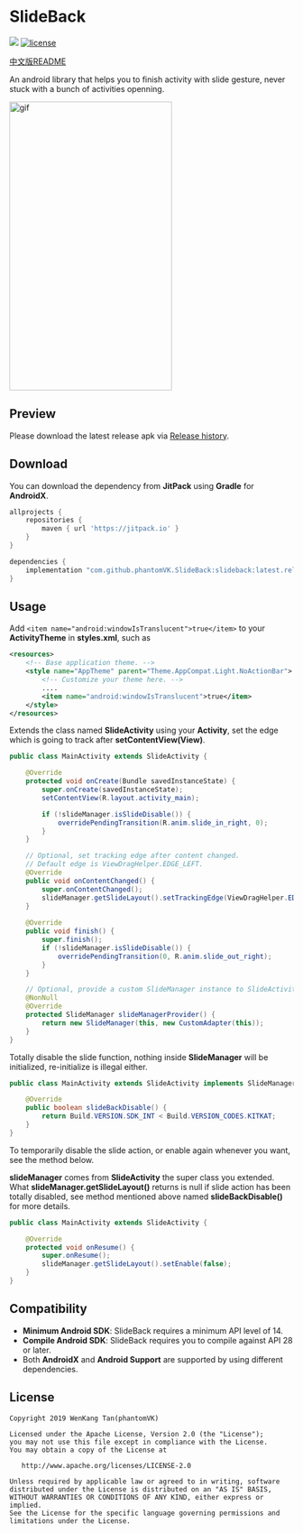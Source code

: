 SlideBack
=========

[![](https://jitpack.io/v/phantomVK/SlideBack.svg)](https://jitpack.io/#phantomVK/SlideBack) [![license](https://img.shields.io/badge/License-Apache2.0-brightgreen)](https://github.com/phantomVK/SlideBack/blob/master/LICENSE)

[中文版README](./README_CN.md)

An android library that helps you to finish activity with slide gesture, never stuck with a bunch of activities openning.

<img src="https://j.gifs.com/xn8gqB.gif" alt="gif" width="288" height="512" style="display: inline;"/>

Preview
----------
Please download the latest release apk via [Release history](https://github.com/phantomVK/SlideBack/releases).

Download
-----------
You can download the dependency from __JitPack__ using __Gradle__ for __AndroidX__.

```groovy
allprojects {
    repositories {
        maven { url 'https://jitpack.io' }
    }
}

dependencies {
    implementation "com.github.phantomVK.SlideBack:slideback:latest.release"
}
```

Usage
-------

Add `<item name="android:windowIsTranslucent">true</item>`  to your __ActivityTheme__ in __styles.xml__, such as

```xml
<resources>
    <!-- Base application theme. -->
    <style name="AppTheme" parent="Theme.AppCompat.Light.NoActionBar">
        <!-- Customize your theme here. -->
        ....
        <item name="android:windowIsTranslucent">true</item>
    </style>
</resources>
```

Extends the class named __SlideActivity__ using your __Activity__, set the edge which is going to track after __setContentView(View)__.

```java
public class MainActivity extends SlideActivity {

    @Override
    protected void onCreate(Bundle savedInstanceState) {
        super.onCreate(savedInstanceState);
        setContentView(R.layout.activity_main);

        if (!slideManager.isSlideDisable()) {
            overridePendingTransition(R.anim.slide_in_right, 0);
        }
    }

    // Optional, set tracking edge after content changed.
    // Default edge is ViewDragHelper.EDGE_LEFT.
    @Override
    public void onContentChanged() {
        super.onContentChanged();
        slideManager.getSlideLayout().setTrackingEdge(ViewDragHelper.EDGE_RIGHT);
    }
    
    @Override
    public void finish() {
        super.finish();
        if (!slideManager.isSlideDisable()) {
            overridePendingTransition(0, R.anim.slide_out_right);
        }
    }

    // Optional, provide a custom SlideManager instance to SlideActivity.
    @NonNull
    @Override
    protected SlideManager slideManagerProvider() {
        return new SlideManager(this, new CustomAdapter(this));
    }
}
```

Totally disable the slide function, nothing inside __SlideManager__ will be initialized, re-initialize is illegal either.

```java
public class MainActivity extends SlideActivity implements SlideManager.Conductor{

    @Override
    public boolean slideBackDisable() {
        return Build.VERSION.SDK_INT < Build.VERSION_CODES.KITKAT;
    }
}
```

To temporarily disable the slide action, or enable again whenever you want, see the method below.

__slideManager__ comes from __SlideActivity__ the super class you extended. What __slideManager.getSlideLayout()__ returns is null if slide action has been totally disabled, see method mentioned above named __slideBackDisable()__ for more details.

```java
public class MainActivity extends SlideActivity {

    @Override
    protected void onResume() {
        super.onResume();
        slideManager.getSlideLayout().setEnable(false);
    }
}
```

Compatibility
-------------

 * **Minimum Android SDK**: SlideBack requires a minimum API level of 14.
 * **Compile Android SDK**: SlideBack requires you to compile against API 28 or later.
 * Both **AndroidX** and **Android Support** are supported by using different dependencies.

License
--------

```
Copyright 2019 WenKang Tan(phantomVK)

Licensed under the Apache License, Version 2.0 (the "License");
you may not use this file except in compliance with the License.
You may obtain a copy of the License at

   http://www.apache.org/licenses/LICENSE-2.0

Unless required by applicable law or agreed to in writing, software
distributed under the License is distributed on an "AS IS" BASIS,
WITHOUT WARRANTIES OR CONDITIONS OF ANY KIND, either express or implied.
See the License for the specific language governing permissions and
limitations under the License.
```